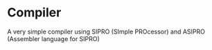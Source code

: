# Compiler
A very simple compiler using SIPRO (SImple PROcessor) and ASIPRO (Assembler language for SIPRO)
